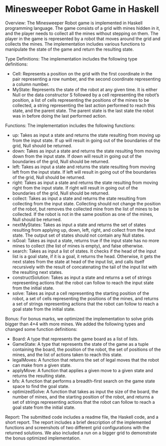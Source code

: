 # Minesweeper Robot Game in Haskell

Overview:
The Minesweeper Robot game is implemented in Haskell programming language. The game consists of a grid with mines hidden in it, and the player needs to collect all the mines without stepping on them. The player in the game is represented by a robot that moves around the grid and collects the mines. The implementation includes various functions to manipulate the state of the game and return the resulting state.

Type Definitions:
The implementation includes the following type definitions:

- Cell: Represents a position on the grid with the first coordinate in the pair representing a row number, and the second coordinate representing a column number.
- MyState: Represents the state of the robot at any given time. It is either Null or the data constructor S followed by a cell representing the robot’s position, a list of cells representing the positions of the mines to be collected, a string representing the last action performed to reach this state, and the parent state. The parent state is the last state the robot was in before doing the last performed action.

Functions:
The implementation includes the following functions:

- up: Takes as input a state and returns the state resulting from moving up from the input state. If up will result in going out of the boundaries of the grid, Null should be returned.
- down: Takes as input a state and returns the state resulting from moving down from the input state. If down will result in going out of the boundaries of the grid, Null should be returned.
- left: Takes as input a state and returns the state resulting from moving left from the input state. If left will result in going out of the boundaries of the grid, Null should be returned.
- right: Takes as input a state and returns the state resulting from moving right from the input state. If right will result in going out of the boundaries of the grid, Null should be returned.
- collect: Takes as input a state and returns the state resulting from collecting from the input state. Collecting should not change the position of the robot, but removes the collected mine from the list of mines to be collected. If the robot is not in the same position as one of the mines, Null should be returned.
- nextMyStates: Takes as input a state and returns the set of states resulting from applying up, down, left, right, and collect from the input state. The output set of states should not contain any Null states.
- isGoal: Takes as input a state, returns true if the input state has no more mines to collect (the list of mines is empty), and false otherwise.
- search: Takes as input a list of states. It checks if the head of the input list is a goal state, if it is a goal, it returns the head. Otherwise, it gets the next states from the state at head of the input list, and calls itself recursively with the result of concatenating the tail of the input list with the resulting next states.
- constructSolution: Takes as input a state and returns a set of strings representing actions that the robot can follow to reach the input state from the initial state.
- solve: Takes as input a cell representing the starting position of the robot, a set of cells representing the positions of the mines, and returns a set of strings representing actions that the robot can follow to reach a goal state from the initial state.

Bonus:
For bonus marks, we optimized the implementation to solve grids bigger than 4×4 with more mines. We added the following types and changed some function definitions:

- Board: A type that represents the game board as a list of lists.
- GameState: A type that represents the state of the game as a tuple containing the board, the position of the robot, the set of positions of the mines, and the list of actions taken to reach this state.
- legalMoves: A function that returns the set of legal moves that the robot can make from a given state.
- applyMove: A function that applies a given move to a given state and returns the resulting state.
- bfs: A function that performs a breadth-first search on the game state space to find the goal state.
- optimizedSolve: A function that takes as input the size of the board, the number of mines, and the starting position of the robot, and returns a set of strings representing actions that the robot can follow to reach a goal state from the initial state.

Report:
The submitted code includes a readme file, the Haskell code, and a short report. The report includes a brief description of the implemented functions and screenshots of two different grid configurations with the returned solutions. We also included a run on a bigger grid to demonstrate the bonus optimized implementation.
